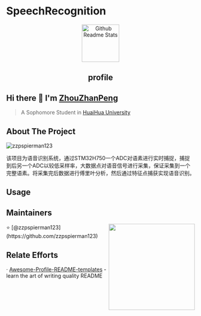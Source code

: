 # SpeechRecognition
<p align="center">
 <img width="100px" src="https://res.cloudinary.com/anuraghazra/image/upload/v1594908242/logo_ccswme.svg" align="center" alt="Github Readme Stats" />
 <h2 align="center">profile</h2>
</p>

## Hi there 👋 I'm [ZhouZhanPeng](https://github.com/zzpspierman123)
> A Sophomore Student in [HuaiHua University](http://www.hhtc.edu.cn/?affichelist-2)

## About The Project
<img src="https://komarev.com/ghpvc/?username=zzpspierman123" alt="zzpspierman123" />
<div>
<p>
该项目为语音识别系统，通过STM32H750一个ADC对语素进行实时捕捉，捕捉到后另一个ADC以较低采样率，大数据点对语音信号进行采集，保证采集到一个完整语素。将采集完后数据进行傅里叶分析，然后通过特征点捕获实现语音识别。

## Usage

<div>
  
## Maintainers
<img align='right' src="https://media.giphy.com/media/M9gbBd9nbDrOTu1Mqx/giphy.gif" width="230">
⭐️ [@zzpspierman123](https://github.com/zzpspierman123)

## Relate Efforts
· [Awesome-Profile-README-templates](https://github.com/kautukkundan/Awesome-Profile-README-templates) - learn the art of writing quality README
